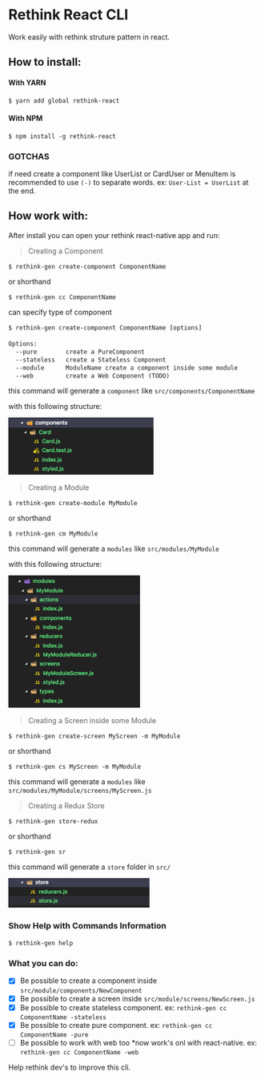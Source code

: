 # Rethink React CLI

Work easily with rethink struture pattern in react.

## How to install:

#### With YARN

```
$ yarn add global rethink-react
```

#### With NPM

```
$ npm install -g rethink-react
```

### GOTCHAS

if need create a component like UserList or CardUser or MenuItem
is recommended to use `(-)` to separate words.
ex: `User-List = UserList` at the end.

## How work with:

After install you can open your rethink react-native app and run:

> Creating a Component

```
$ rethink-gen create-component ComponentName
```

or shorthand

```
$ rethink-gen cc ComponentName
```

can specify type of component

```
$ rethink-gen create-component ComponentName [options]

Options:
  --pure        create a PureComponent
  --stateless   create a Stateless Component
  --module      ModuleName create a component inside some module
  --web         create a Web Component (TODO)
```

this command will generate a `component` like `src/components/ComponentName`

with this following structure:

![Create Component](https://github.com/filiperethink/rethink-react/blob/master/images/ss-create-component.png?raw=true)

> Creating a Module

```
$ rethink-gen create-module MyModule
```

or shorthand

```
$ rethink-gen cm MyModule
```

this command will generate a `modules` like `src/modules/MyModule`

with this following structure:

![Create Module](https://github.com/filiperethink/rethink-react/blob/master/images/ss-create-module.png?raw=true)

> Creating a Screen inside some Module

```
$ rethink-gen create-screen MyScreen -m MyModule
```

or shorthand

```
$ rethink-gen cs MyScreen -m MyModule
```

this command will generate a `modules` like `src/modules/MyModule/screens/MyScreen.js`

> Creating a Redux Store

```
$ rethink-gen store-redux
```

or shorthand

```
$ rethink-gen sr
```

this command will generate a `store` folder in `src/`

![Create Store](https://github.com/filiperethink/rethink-react/blob/master/images/ss-store-redux.png?raw=true)

### Show Help with Commands Information

```
$ rethink-gen help
```

### What you can do:

- [x] Be possible to create a component inside `src/module/components/NewComponent`
- [x] Be possible to create a screen inside `src/module/screens/NewScreen.js`
- [x] Be possible to create stateless component. ex: `rethink-gen cc ComponentName -stateless`
- [x] Be possible to create pure component. ex: `rethink-gen cc ComponentName -pure`
- [ ] Be possible to work with web too \*now work's onl with react-native. ex: `rethink-gen cc ComponentName -web`

Help rethink dev's to improve this cli.

